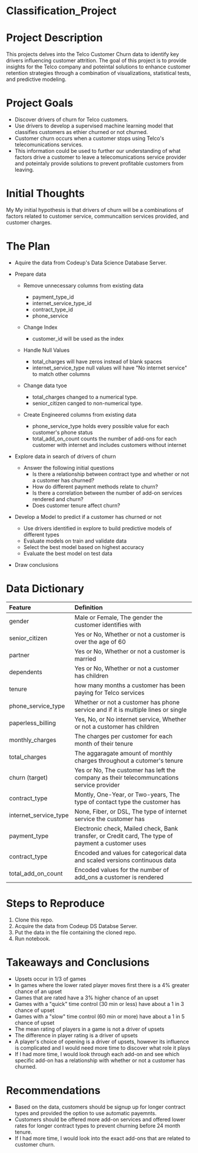 # Classification_Project
 
# Project Description
 
This projects delves into the Telco Customer Churn data to identify key drivers influencing customer attrition. The goal of this project is to provide insights for the Telco company and poteintal solutions to enhance customer retention strategies through a combination of visualizations, statistical tests, and predictive modeling.

# Project Goals
 
* Discover drivers of churn for Telco customers.
* Use drivers to develop a supervised machine learning model that classifies customers as ethier churned or not churned.
* Customer churn occurs when a customer stops using Telco's telecomunications services. 
* This information could be used to further our understanding of what factors drive a customer to leave a telecomunications service provider and poteintaly provide solutions to prevent profitable customers from leaving.
 
# Initial Thoughts
 
My My initial hypothesis is that drivers of churn will be a combinations of factors related to customer service, communcaition services provided, and customer charges.
 
# The Plan
 
* Aquire the data from Codeup's Data Science Database Server.
 
* Prepare data
   * Remove unnecessary columns from existing data
       * payment_type_id
       * internet_service_type_id
       * contract_type_id
       * phone_service
       
   * Change Index
       * customer_id will be used as the index 
      
   * Handle Null Values
       * total_charges will have zeros instead of blank spaces
       * internet_service_type null values will have "No internet service" to match other columns 
       
   * Change data tyoe
       * total_charges changed to a numerical type.
       * senior_citizen canged to non-numerical type.

       
   * Create Engineered columns from existing data
       * phone_service_type holds every possible value for each customer's phone status 
       * total_add_on_count counts the number of add-ons for each customer with internet and includes customers without internet 

* Explore data in search of drivers of churn
   * Answer the following initial questions
       * Is there a relationship between contract type and whether or not a customer has churned?
       * How do different payment methods relate to churn?
       * Is there a correlation between the number of add-on services rendered and churn?
       * Does customer tenure affect churn?
      
* Develop a Model to predict if a customer has churned or not
   * Use drivers identified in explore to build predictive models of different types
   * Evaluate models on train and validate data
   * Select the best model based on highest accuracy
   * Evaluate the best model on test data
 
* Draw conclusions
 
# Data Dictionary

| Feature | Definition |
|:--------|:-----------|
|gender| Male or Female, The gender the customer identifies with|
|senior_citizen| Yes or No, Whether or not a customer is over the age of 60|
|partner| Yes or No, Whether or not a customer is married|
|dependents| Yes or No, Whether or not a customer has children|
|tenure| how many months a customer has been paying for Telco services|
|phone_service_type| Whether or not a customer has phone service and if it is multiple lines or single|
|paperless_billing| Yes, No, or No internet service, Whether or not a customer has children|
|monthly_charges| The charges per customer for each month of their tenure|
|total_charges| The aggaragate amount of monthly charges throughout a cutomer's tenure|
|churn (target)| Yes or No, The customer has left the company as their telecommuncations service provider|
|contract_type| Montly, One-Year, or Two-years, The type of contact type the customer has|
|internet_service_type|  None, Fiber, or DSL, The type of internet service the customer has|
|payment_type| Electronic check, Mailed check, Bank transfer, or Credit card, The type of payment a customer uses|
|contract_type|Encoded and values for categorical data and scaled versions continuous data|
|total_add_on_count| Encoded values for the number of add_ons a customer is rendered|

# Steps to Reproduce
1) Clone this repo.
2) Acquire the data from Codeup DS Databse Server.
3) Put the data in the file containing the cloned repo.
4) Run notebook.
 
# Takeaways and Conclusions
* Upsets occur in 1/3 of games
* In games where the lower rated player moves first there is a 4% greater chance of an upset
* Games that are rated have a 3% higher chance of an upset
* Games with a "quick" time control (30 min or less) have about a 1 in 3 chance of upset
* Games with a "slow" time control (60 min or more) have about a 1 in 5 chance of upset
* The mean rating of players in a game is not a driver of upsets
* The difference in player rating is a driver of upsets
* A player's choice of opening is a driver of upsets, however its influence is complicated and I would need more time to discover what role it plays
* If I had more time, I would look through each add-on and see which specific add-on has a relationship with whether or not a customer has churned. 

 
# Recommendations
* Based on the data, customers should be signup up for longer contract types and provided the option to use automatic payemnts.
* Customers should be offered more add-on services and offered lower rates for longer contract types to prevent churning before 24 month tenure.
* If I had more time, I would look into the exact add-ons that are related to customer churn. 